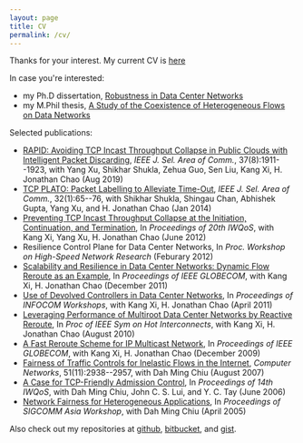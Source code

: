 ```yaml
---
layout: page
title: CV
permalink: /cv/
---
```


Thanks for your interest. My current CV is [here](https://drive.google.com/open?id=1KHga7JvykmeZ_LAUW0QVAgtSvSf4SpAG)

In case you're interested:

- my Ph.D dissertation, [Robustness in Data Center Networks](https://drive.google.com/open?id=1drer2itABK4lB8vjG5zpp8xub1jIVet0)
- my M.Phil thesis, [A Study of the Coexistence of Heterogeneous Flows on Data Networks](https://drive.google.com/open?id=0B6DoI_vm0OLfNmVjeE9yMkNjeEU)

Selected publications:

- [RAPID: Avoiding TCP Incast Throughput Collapse in Public Clouds with Intelligent Packet Discarding](https://ieeexplore.ieee.org/abstract/document/8766803), *IEEE J. Sel. Area of Comm.*, 37(8):1911--1923, with Yang Xu, Shikhar Shukla, Zehua Guo, Sen Liu, Kang Xi, H. Jonathan Chao (Aug 2019)
- [TCP PLATO: Packet Labelling to Alleviate Time-Out](https://ieeexplore.ieee.org/document/6689484/), *IEEE J. Sel. Area of Comm.*, 32(1):65--76, with Shikhar Shukla, Shingau Chan, Abhishek Gupta, Yang Xu, and H. Jonathan Chao (Jan 2014)
- [Preventing TCP Incast Throughput Collapse at the Initiation, Continuation, and Termination](https://drive.google.com/open?id=1xFfZivf3oqsqeod7TuUS1hwuQKO3NLxY), In *Proceedings of 20th IWQoS*, with Kang Xi, Yang Xu, H. Jonathan Chao (June 2012)
- Resilience Control Plane for Data Center Networks, In *Proc. Workshop on High-Speed Network Research* (Feburary 2012)
- [Scalability and Resilience in Data Center Networks: Dynamic Flow Reroute as an Example](https://ieeexplore.ieee.org/abstract/document/6134068/), In *Proceedings of IEEE GLOBECOM*, with Kang Xi, H. Jonathan Chao (December 2011)
- [Use of Devolved Controllers in Data Center Networks](https://arxiv.org/pdf/1103.5586.pdf), In *Proceedings of INFOCOM Workshops*, with Kang Xi, H. Jonathan Chao (April 2011)
- [Leveraging Performance of Multiroot Data Center Networks by Reactive Reroute](https://ieeexplore.ieee.org/document/5577314/), In *Proc of IEEE Sym on Hot Interconnects*, with Kang Xi, H.  Jonathan Chao (August 2010)
- [A Fast Reroute Scheme for IP Multicast Network](https://ieeexplore.ieee.org/document/5426171/), In *Proceedings of IEEE GLOBECOM*, with Kang Xi, H. Jonathan Chao (December 2009)
- [Fairness of Traffic Controls for Inelastic Flows in the Internet](https://drive.google.com/open?id=1CpDChMvmQgJ2sg9vImEa3bU-fvL1wkHp), *Computer Networks*, 51(11):2938--2957, with Dah Ming Chiu (August 2007)
- [A Case for TCP-Friendly Admission Control](https://drive.google.com/open?id=19hs78MeBpHHX-RVTHy1LNXA9BmdMxubj), In *Proceedings of 14th IWQoS*, with Dah Ming Chiu, John C. S. Lui, and Y. C. Tay (June 2006)
- [Network Fairness for Heterogeneous Applications](https://drive.google.com/open?id=1sCbZ1mAi4c_hgaAR3dGftT2EhizUHn9i), In *Proceedings of SIGCOMM Asia Workshop*, with Dah Ming Chiu (April 2005)

Also check out my repositories at [github](https://github.com/righthandabacus),
[bitbucket](https://bitbucket.org/adrianswtam/), and
[gist](https://gist.github.com/righthandabacus).
